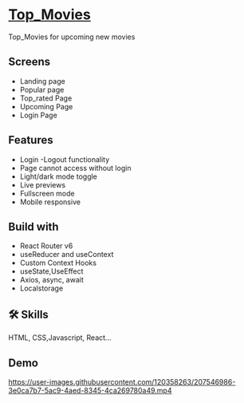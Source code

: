 
# [Top_Movies](https://abhinavchavare-topmovies.netlify.app/)

Top_Movies for upcoming new movies

## Screens
- Landing page
- Popular page
- Top_rated Page
- Upcoming Page
- Login Page

## Features

- Login -Logout functionality
- Page cannot access without login
- Light/dark mode toggle
- Live previews
- Fullscreen mode
- Mobile responsive


## Build with
- React Router v6
- useReducer and useContext
- Custom Context Hooks
- useState,UseEffect
- Axios, async, await
- Localstorage

## 🛠 Skills
 HTML, CSS,Javascript, React...


## Demo

https://user-images.githubusercontent.com/120358263/207546986-3e0ca7b7-5ac9-4aed-8345-4ca269780a49.mp4
